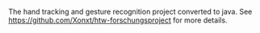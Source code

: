 The hand tracking and gesture recognition project converted to java.
See https://github.com/Xonxt/htw-forschungsproject for more details.